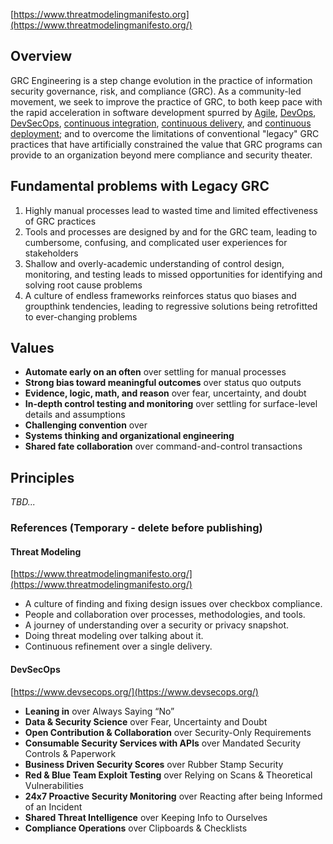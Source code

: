 [https://www.threatmodelingmanifesto.org](https://www.threatmodelingmanifesto.org/)

## Overview

GRC Engineering is a step change evolution in the practice of information security governance, risk, and compliance (GRC). As a community-led movement, we seek to improve the practice of GRC, to both keep pace with the rapid acceleration in software development spurred by [Agile](https://agilemanifesto.org), [DevOps](https://en.m.wikipedia.org/wiki/DevOps), [DevSecOps](https://www.devsecops.org/), [continuous integration](https://en.m.wikipedia.org/wiki/Continuous_integration), [continuous delivery](https://en.m.wikipedia.org/wiki/Continuous_delivery), and [continuous deployment](https://en.m.wikipedia.org/wiki/Continuous_deployment); and to overcome the limitations of conventional "legacy" GRC practices that have artificially constrained the value that GRC programs can provide to an organization beyond mere compliance and security theater.

## Fundamental problems with Legacy GRC
1. Highly manual processes lead to wasted time and limited effectiveness of GRC practices
2. Tools and processes are designed by and for the GRC team, leading to cumbersome, confusing, and complicated user experiences for stakeholders 
3. Shallow and overly-academic understanding of control design, monitoring, and testing leads to missed opportunities for identifying and solving root cause problems 
4. A culture of endless frameworks reinforces status quo biases and groupthink tendencies, leading to regressive solutions being retrofitted to ever-changing problems 

## Values

- **Automate early on an often** over settling for manual processes
- **Strong bias toward meaningful outcomes** over status quo outputs
- **Evidence, logic, math, and reason** over fear, uncertainty, and doubt
- **In-depth control testing and monitoring** over settling for surface-level details and assumptions
- **Challenging convention** over
- **Systems thinking and organizational engineering**
- **Shared fate collaboration** over command-and-control transactions

## Principles

_TBD..._

### References (Temporary - delete before publishing)

#### Threat Modeling

[https://www.threatmodelingmanifesto.org/](https://www.threatmodelingmanifesto.org/)

- A culture of finding and fixing design issues over checkbox compliance.
- People and collaboration over processes, methodologies, and tools.
- A journey of understanding over a security or privacy snapshot.
- Doing threat modeling over talking about it.
- Continuous refinement over a single delivery.

#### DevSecOps

[https://www.devsecops.org/](https://www.devsecops.org/)

- **Leaning in** over Always Saying “No”
- **Data & Security Science** over Fear, Uncertainty and Doubt
- **Open Contribution & Collaboration** over Security-Only Requirements
- **Consumable Security Services with APIs** over Mandated Security Controls & Paperwork
- **Business Driven Security Scores** over Rubber Stamp Security
- **Red & Blue Team Exploit Testing** over Relying on Scans & Theoretical Vulnerabilities
- **24x7 Proactive Security Monitoring** over Reacting after being Informed of an Incident
- **Shared Threat Intelligence** over Keeping Info to Ourselves
- **Compliance Operations** over Clipboards & Checklists
